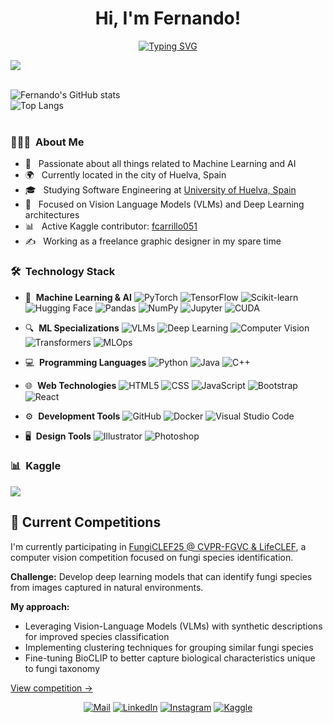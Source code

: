 <h1 align="center"><b>Hi, I'm Fernando!</b></h1>
<p align="center">
 <a href="https://git.io/typing-svg"><img src="https://readme-typing-svg.demolab.com?font=Poppins&pause=1000&color=0066CC&center=true&vCenter=true&width=435&lines=Machine+Learning+Engineer;Vision+Language+Models;Deep+Learning+Enthusiast" alt="Typing SVG" /></a>
</p>
	
<img src="https://user-images.githubusercontent.com/73097560/115834477-dbab4500-a447-11eb-908a-139a6edaec5c.gif">
<br><br>
	
![Fernando's GitHub stats](https://github-readme-stats.vercel.app/api?username=cgarciafernando&show_icons=true&theme=transparent&title_color=0066CC&text_color=1A73E8&icon_color=4285F4&border_color=2C7BB6&bg_color=ffffff)
<br>
![Top Langs](https://github-readme-stats.vercel.app/api/top-langs/?username=cgarciafernando&theme=transparent&title_color=0066CC&text_color=1A73E8&border_color=2C7BB6&bg_color=ffffff)
<br>
<br>
	
<h3> 👨🏻‍💻 &nbsp;About Me </h3>

- 🤖 &nbsp; Passionate about all things related to Machine Learning and AI
- 🌍 &nbsp; Currently located in the city of Huelva, Spain
- 🎓 &nbsp; Studying Software Engineering at <a href='https://www.uhu.es/'>University of Huelva, Spain</a>
- 🧠 &nbsp; Focused on Vision Language Models (VLMs) and Deep Learning architectures
- 📊 &nbsp; Active Kaggle contributor: <a href='https://www.kaggle.com/fcarrillo051'>fcarrillo051</a>
- ✍️ &nbsp; Working as a freelance graphic designer in my spare time

<h3> 🛠 &nbsp;Technology Stack</h3>

- 🤖 &nbsp;**Machine Learning & AI**
  ![PyTorch](https://img.shields.io/badge/-PyTorch-0066CC?style=flat&logo=pytorch&logoColor=white)
  ![TensorFlow](https://img.shields.io/badge/-TensorFlow-0066CC?style=flat&logo=tensorflow&logoColor=white)
  ![Scikit-learn](https://img.shields.io/badge/-ScikitLearn-0066CC?style=flat&logo=scikit-learn&logoColor=white)
  ![Hugging Face](https://img.shields.io/badge/-HuggingFace-0066CC?style=flat&logo=huggingface&logoColor=white)
  ![Pandas](https://img.shields.io/badge/-Pandas-0066CC?style=flat&logo=pandas&logoColor=white)
  ![NumPy](https://img.shields.io/badge/-NumPy-0066CC?style=flat&logo=numpy&logoColor=white)
  ![Jupyter](https://img.shields.io/badge/-Jupyter-0066CC?style=flat&logo=jupyter&logoColor=white)
  ![CUDA](https://img.shields.io/badge/-CUDA-0066CC?style=flat&logo=nvidia&logoColor=white)

- 🔍 &nbsp;**ML Specializations**
  ![VLMs](https://img.shields.io/badge/-Vision%20Language%20Models-1A73E8?style=flat&logo=opencv&logoColor=white)
  ![Deep Learning](https://img.shields.io/badge/-Deep%20Learning-1A73E8?style=flat&logo=brain&logoColor=white)
  ![Computer Vision](https://img.shields.io/badge/-Computer%20Vision-1A73E8?style=flat&logo=opencv&logoColor=white)
  ![Transformers](https://img.shields.io/badge/-Transformers-1A73E8?style=flat&logo=huggingface&logoColor=white)
  ![MLOps](https://img.shields.io/badge/-MLOps-1A73E8?style=flat&logo=kubernetes&logoColor=white)

- 💻 &nbsp;**Programming Languages**
  ![Python](https://img.shields.io/badge/-Python-2C7BB6?style=flat&logo=python&logoColor=white)
  ![Java](https://img.shields.io/badge/-Java-2C7BB6?style=flat&logo=Java&logoColor=white)
  ![C++](https://img.shields.io/badge/-C++-2C7BB6?style=flat&logo=C%2B%2B&logoColor=white)

- 🌐 &nbsp;**Web Technologies**
  ![HTML5](https://img.shields.io/badge/-HTML5-4285F4?style=flat&logo=HTML5&logoColor=white)
  ![CSS](https://img.shields.io/badge/-CSS-4285F4?style=flat&logo=CSS3&logoColor=white)
  ![JavaScript](https://img.shields.io/badge/-JavaScript-4285F4?style=flat&logo=javascript&logoColor=white)
  ![Bootstrap](https://img.shields.io/badge/-Bootstrap-4285F4?style=flat&logo=bootstrap&logoColor=white)
  ![React](https://img.shields.io/badge/-React-4285F4?style=flat&logo=react&logoColor=white)

- ⚙️ &nbsp;**Development Tools**
  ![GitHub](https://img.shields.io/badge/-GitHub-4169E1?style=flat&logo=github&logoColor=white)
  ![Docker](https://img.shields.io/badge/-Docker-4169E1?style=flat&logo=docker&logoColor=white)
  ![Visual Studio Code](https://img.shields.io/badge/-Visual%20Studio%20Code-4169E1?style=flat&logo=visual-studio-code&logoColor=white)

- 🖥 &nbsp;**Design Tools**
  ![Illustrator](https://img.shields.io/badge/-Adobe%20Illustrator-2C7BB6?style=flat&logo=adobe-illustrator&logoColor=white)
  ![Photoshop](https://img.shields.io/badge/-Adobe%20Photoshop-2C7BB6?style=flat&logo=adobe-photoshop&logoColor=white)

<h3> 📊 &nbsp;Kaggle</h3>

<a href="https://www.kaggle.com/fcarrillo051">
  <img src="https://img.shields.io/badge/Kaggle-Contributor-1A73E8?style=flat&logo=kaggle" />
</a>

## 🍄 Current Competitions

I'm currently participating in [FungiCLEF25 @ CVPR-FGVC & LifeCLEF](https://www.kaggle.com/competitions/fungiclef2025), a computer vision competition focused on fungi species identification.

**Challenge:** Develop deep learning models that can identify fungi species from images captured in natural environments.

**My approach:**
- Leveraging Vision-Language Models (VLMs) with synthetic descriptions for improved species classification
- Implementing clustering techniques for grouping similar fungi species
- Fine-tuning BioCLIP to better capture biological characteristics unique to fungi taxonomy

[View competition →](https://www.kaggle.com/competitions/fungi-clef-2025/leaderboard)

<p align="center">
<a href='mailto:cgarciafernando@outlook.com' target="_blank"><img alt='Mail' src='https://img.shields.io/badge/Gmail-100000?style=flat-square&logo=Gmail&logoColor=white&labelColor=2C7BB6&color=white'/></a>
<a href='https://www.linkedin.com/in/fernando-carrillo-garc%C3%ADa/' target="_blank"><img alt='LinkedIn' src='https://img.shields.io/badge/LinkedIn-100000?style=flat-square&logo=linkedin&logoColor=white&labelColor=2C7BB6&color=white'/></a>
<a href='https://www.instagram.com/c.fernando.g/' target="_blank"><img alt='Instagram' src='https://img.shields.io/badge/Instagram-100000?style=flat-square&logo=Instagram&logoColor=white&labelColor=2C7BB6&color=white'/></a>
<a href='https://www.kaggle.com/fcarrillo051' target="_blank"><img alt='Kaggle' src='https://img.shields.io/badge/Kaggle-100000?style=flat-square&logo=Kaggle&logoColor=white&labelColor=2C7BB6&color=white'/></a>
</p>
